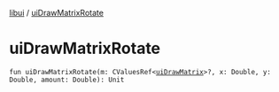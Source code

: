 [libui](README.md) / [uiDrawMatrixRotate](ui-draw-matrix-rotate.md)

# uiDrawMatrixRotate

`fun uiDrawMatrixRotate(m: CValuesRef<`[`uiDrawMatrix`](ui-draw-matrix/README.md)`>?, x: Double, y: Double, amount: Double): Unit`
